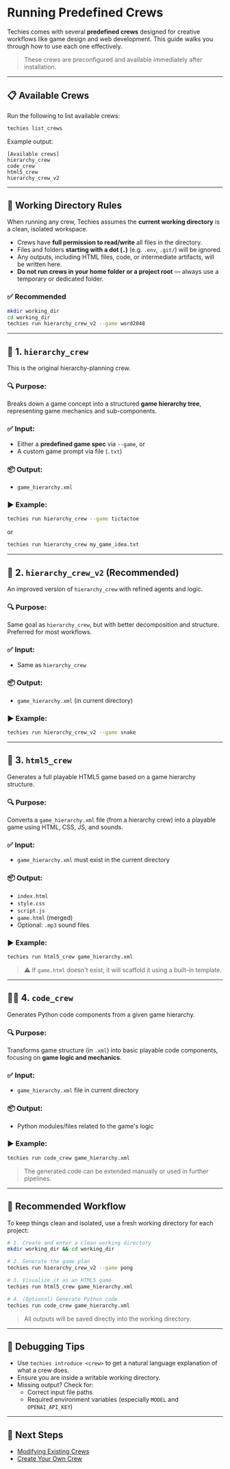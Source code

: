 # Running Predefined Crews

Techies comes with several **predefined crews** designed for creative workflows like game design and web development. This guide walks you through how to use each one effectively.

> These crews are preconfigured and available immediately after installation.

---

## 📋 Available Crews

Run the following to list available crews:

```bash
techies list_crews
```

Example output:

```
[Available crews]
hierarchy_crew
code_crew
html5_crew
hierarchy_crew_v2
```

---

## 📁 Working Directory Rules

When running any crew, Techies assumes the **current working directory** is a clean, isolated workspace.

- Crews have **full permission to read/write** all files in the directory.
- Files and folders **starting with a dot (`.`)** (e.g. `.env`, `.git/`) will be ignored.
- Any outputs, including HTML files, code, or intermediate artifacts, will be written here.
- **Do not run crews in your home folder or a project root** — always use a temporary or dedicated folder.

### ✅ Recommended

```bash
mkdir working_dir
cd working_dir
techies run hierarchy_crew_v2 --game word2048
```

---

## 🧠 1. `hierarchy_crew`

This is the original hierarchy-planning crew.

### 🔍 Purpose:
Breaks down a game concept into a structured **game hierarchy tree**, representing game mechanics and sub-components.

### ✅ Input:
- Either a **predefined game spec** via `--game`, or
- A custom game prompt via file (`.txt`)

### 📦 Output:
- `game_hierarchy.xml`

### ▶️ Example:

```bash
techies run hierarchy_crew --game tictactoe
```

or

```bash
techies run hierarchy_crew my_game_idea.txt
```

---

## 🚀 2. `hierarchy_crew_v2` (Recommended)

An improved version of `hierarchy_crew` with refined agents and logic.

### 🔍 Purpose:
Same goal as `hierarchy_crew`, but with better decomposition and structure. Preferred for most workflows.

### ✅ Input:
- Same as `hierarchy_crew`

### 📦 Output:
- `game_hierarchy.xml` (in current directory)

### ▶️ Example:

```bash
techies run hierarchy_crew_v2 --game snake
```

---

## 🎨 3. `html5_crew`

Generates a full playable HTML5 game based on a game hierarchy structure.

### 🔍 Purpose:
Converts a `game_hierarchy.xml` file (from a hierarchy crew) into a playable game using HTML, CSS, JS, and sounds.

### ✅ Input:
- `game_hierarchy.xml` must exist in the current directory

### 📦 Output:
- `index.html`
- `style.css`
- `script.js`
- `game.html` (merged)
- Optional: `.mp3` sound files

### ▶️ Example:

```bash
techies run html5_crew game_hierarchy.xml
```

> ⚠️ If `game.html` doesn't exist, it will scaffold it using a built-in template.

---

## 🧑‍💻 4. `code_crew`

Generates Python code components from a given game hierarchy.

### 🔍 Purpose:
Transforms game structure (in `.xml`) into basic playable code components, focusing on **game logic and mechanics**.

### ✅ Input:
- `game_hierarchy.xml` file in current directory

### 📦 Output:
- Python modules/files related to the game's logic

### ▶️ Example:

```bash
techies run code_crew game_hierarchy.xml
```

> The generated code can be extended manually or used in further pipelines.

---

## 🧭 Recommended Workflow

To keep things clean and isolated, use a fresh working directory for each project:

```bash
# 1. Create and enter a clean working directory
mkdir working_dir && cd working_dir

# 2. Generate the game plan
techies run hierarchy_crew_v2 --game pong

# 3. Visualize it as an HTML5 game
techies run html5_crew game_hierarchy.xml

# 4. (Optional) Generate Python code
techies run code_crew game_hierarchy.xml
```

> All outputs will be saved directly into the working directory.

---

## 🧰 Debugging Tips

- Use `techies introduce <crew>` to get a natural language explanation of what a crew does.
- Ensure you are inside a writable working directory.
- Missing output? Check for:
  - Correct input file paths
  - Required environment variables (especially `MODEL` and `OPENAI_API_KEY`)

---

## 🔗 Next Steps

- [Modifying Existing Crews](./Modifying-Existing-Crew.md)
- [Create Your Own Crew](./Create-Your-Own-Crew.md)
